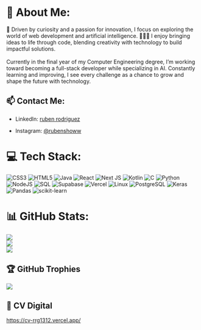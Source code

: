 # 💫 About Me:
🚀 Driven by curiosity and a passion for innovation, I focus on exploring the world of web development and artificial intelligence. 👨🏻‍💻 I enjoy bringing ideas to life through code, blending creativity with technology to build impactful solutions.<br><br>Currently in the final year of my Computer Engineering degree, I’m working toward becoming a full-stack developer while specializing in AI. Constantly learning and improving, I see every challenge as a chance to grow and shape the future with technology.


## 📫 Contact Me:
- LinkedIn: [ruben rodriguez](https://www.linkedin.com/in/ruben-rodriguez-193a71212/)
<!-- Twitter: [@notengodemomento](https://twitter.com/nottoday)-->
- Instagram: [@rubenshoww](https://www.instagram.com/rubenshoww)

# 💻 Tech Stack:
![CSS3](https://img.shields.io/badge/css3-%231572B6.svg?style=for-the-badge&logo=css3&logoColor=white)  ![HTML5](https://img.shields.io/badge/html5-%23E34F26.svg?style=for-the-badge&logo=html5&logoColor=white)  ![Java](https://img.shields.io/badge/java-%23ED8B00.svg?style=for-the-badge&logo=java&logoColor=white)  ![React](https://img.shields.io/badge/react-%2320232a.svg?style=for-the-badge&logo=react&logoColor=%2361DAFB)  ![Next JS](https://img.shields.io/badge/Next-black?style=for-the-badge&logo=next.js&logoColor=white)  ![Kotlin](https://img.shields.io/badge/kotlin-%230095D5.svg?style=for-the-badge&logo=kotlin&logoColor=white)  ![C](https://img.shields.io/badge/c-%2300599C.svg?style=for-the-badge&logo=c&logoColor=white)  ![Python](https://img.shields.io/badge/python-3670A0?style=for-the-badge&logo=python&logoColor=ffdd54)  ![NodeJS](https://img.shields.io/badge/node.js-6DA55F?style=for-the-badge&logo=node.js&logoColor=white)  ![SQL](https://img.shields.io/badge/sql-%230074C1.svg?style=for-the-badge&logo=database&logoColor=white)  ![Supabase](https://img.shields.io/badge/Supabase-3ECF8E?style=for-the-badge&logo=supabase&logoColor=white)  ![Vercel](https://img.shields.io/badge/vercel-%23000000.svg?style=for-the-badge&logo=vercel&logoColor=white)  ![Linux](https://img.shields.io/badge/Linux-FCC624?style=for-the-badge&logo=linux&logoColor=black)  ![PostgreSQL](https://img.shields.io/badge/postgresql-%23316192.svg?style=for-the-badge&logo=postgresql&logoColor=white)  ![Keras](https://img.shields.io/badge/Keras-D00000?style=for-the-badge&logo=keras&logoColor=white)  ![Pandas](https://img.shields.io/badge/pandas-%23150458.svg?style=for-the-badge&logo=pandas&logoColor=white)  ![scikit-learn](https://img.shields.io/badge/scikit--learn-F7931E?style=for-the-badge&logo=scikit-learn&logoColor=white)  



# 📊 GitHub Stats:
![](https://github-readme-stats.vercel.app/api?username=RRG1312&show_icons=true&show=reviews,discussions_started,discussions_answered,prs_merged,prs_merged_percentage&theme=highcontrast&hide_border=false&include_all_commits=true&count_private=true)<br/>
![](https://github-readme-streak-stats.herokuapp.com/?user=RRG1312&theme=highcontrast&hide_border=false)<br/>
![](https://github-readme-stats.vercel.app/api/top-langs/?username=RRG1312&theme=highcontrast&hide_border=false&include_all_commits=true&count_private=true&layout=compact)

## 🏆 GitHub Trophies
![](https://github-profile-trophy.vercel.app/?username=RRG1312&theme=flat&no-frame=false&no-bg=false&margin-w=4)


## 📄 CV Digital
https://cv-rrg1312.vercel.app/

<!--
**RRG1312/RRG1312** is a ✨ _special_ ✨ repository because its `README.md` (this file) appears on your GitHub profile.

Here are some ideas to get you started:

- 🔭 I’m currently working on ...
- 🌱 I’m currently learning ...
- 👯 I’m looking to collaborate on ...
- 🤔 I’m looking for help with ...
- 💬 Ask me about ...
- 📫 How to reach me: ...
- 😄 Pronouns: ...
- ⚡ Fun fact: ...
-->
